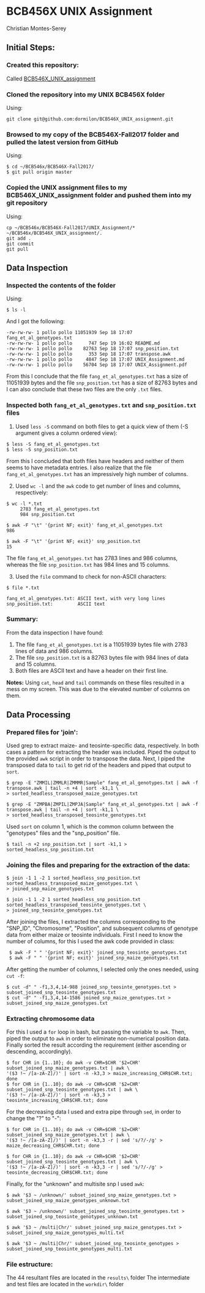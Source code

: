 # BCB456X UNIX Assignment
Christian Montes-Serey

## Initial Steps:
### Created this repository:
Called [BCB546X_UNIX_assignment](https://github.com/dormilon/BCB546X_UNIX_assignment)

### Cloned the repository into my UNIX BCB456X folder
Using:
```
git clone git@github.com:dormilon/BCB546X_UNIX_assignment.git
```
### Browsed to my copy of the BCB546X-Fall2017 folder and pulled the latest version from GitHub
Using:
```
$ cd ~/BCB546x/BCB546X-Fall2017/
$ git pull origin master
```
### Copied the UNIX assignment files to my BCB546X_UNIX_assignment folder and pushed them into my git repository
Using:
```
cp ~/BCB546x/BCB546X-Fall2017/UNIX_Assignment/* ~/BCB546x/BCB546X_UNIX_assignment/.
git add .
git commit
git pull
```
## Data Inspection
### Inspected the contents of the folder
Using:
```
$ ls -l
```
And I got the following:
```
-rw-rw-rw- 1 pollo pollo 11051939 Sep 18 17:07 fang_et_al_genotypes.txt
-rw-rw-rw- 1 pollo pollo      747 Sep 19 16:02 README.md
-rw-rw-rw- 1 pollo pollo    82763 Sep 18 17:07 snp_position.txt
-rw-rw-rw- 1 pollo pollo      353 Sep 18 17:07 transpose.awk
-rw-rw-rw- 1 pollo pollo     4847 Sep 18 17:07 UNIX_Assignment.md
-rw-rw-rw- 1 pollo pollo    56704 Sep 18 17:07 UNIX_Assignment.pdf
```
From this I conclude that the file `fang_et_al_genotypes.txt` has a size of 11051939 bytes and the file `snp_position.txt` has a size of 82763 bytes and I can also conclude that these two files are the only `.txt` files.

### Inspected both `fang_et_al_genotypes.txt` and `snp_position.txt` files

1. Used `less -S` command on both files to get a quick view of them (-S argument gives a column ordered view):
```
$ less -S fang_et_al_genotypes.txt
$ less -S snp_position.txt
```
From this I concluded that both files have headers and neither of them seems to have metadata entries. I also realize that the file `fang_et_al_genotypes.txt` has an impressively high number of columns.

2. Used `wc -l` and the `awk` code to get number of lines and columns, respectively:
```
$ wc -l *.txt
     2783 fang_et_al_genotypes.txt
     984 snp_position.txt
```
```
$ awk -F "\t" '{print NF; exit}' fang_et_al_genotypes.txt
986
```
```
$ awk -F "\t" '{print NF; exit}' snp_position.txt
15
```
The file `fang_et_al_genotypes.txt` has 2783 lines and 986 columns, whereas the file `snp_position.txt` has 984 lines and 15 columns.

3. Used the `file` command to check for non-ASCII characters:
```
$ file *.txt

fang_et_al_genotypes.txt: ASCII text, with very long lines
snp_position.txt:         ASCII text
```
### Summary:
From the data inspection I have found:
1. The file `fang_et_al_genotypes.txt` is a 11051939 bytes file with 2783 lines of data and 986 columns.
2. The file `snp_position.txt` is a 82763 bytes file with 984 lines of data and 15 columns.
3. Both files are ASCII text and have a header on their first line.

**Notes:** Using `cat`, `head` and `tail` commands on these files resulted in a mess on my screen. This was due to the elevated number of columns on them.

## Data Processing

### Prepared files for 'join':
Used grep to extract maize- and teosinte-specific data, respectively. In both cases a pattern for extracting the header was included. Piped the output to the provided `awk` script in order to transpose the data. Next, I piped the transposed data to `tail` to get rid of the headers and piped that output to `sort`.
```
$ grep -E "ZMMIL|ZMMLR|ZMMMR|Sample" fang_et_al_genotypes.txt | awk -f transpose.awk | tail -n +4 | sort -k1,1 \
> sorted_headless_transposed_maize_genotypes.txt

$ grep -E "ZMPBA|ZMPIL|ZMPJA|Sample" fang_et_al_genotypes.txt | awk -f transpose.awk | tail -n +4 | sort -k1,1 \
> sorted_headless_transposed_teosinte_genotypes.txt
```
Used `sort` on column 1, which is the common column between the "genotypes" files and the "snp_position" file.
```
$ tail -n +2 snp_position.txt | sort -k1,1 > sorted_headless_snp_position.txt
```

### Joining the files and preparing for the extraction of the data:

```
$ join -1 1 -2 1 sorted_headless_snp_position.txt sorted_headless_transposed_maize_genotypes.txt \
> joined_snp_maize_genotypes.txt

$ join -1 1 -2 1 sorted_headless_snp_position.txt sorted_headless_transposed_teosinte_genotypes.txt \
> joined_snp_teosinte_genotypes.txt
```
After joining the files, I extracted the columns corresponding to the "SNP_ID", "Chromosome", "Position", and subsequent columns of genotype data from either maize or teosinte individuals.
First I need to know the number of columns, for this I used the awk code provided in class:
```
 $ awk -F " " '{print NF; exit}' joined_snp_teosinte_genotypes.txt
 $ awk -F " " '{print NF; exit}' joined_snp_maize_genotypes.txt
 ```
 After getting the number of columns, I selected only the ones needed, using `cut -f`:
 ```
 $ cut -d" " -f1,3,4,14-988 joined_snp_teosinte_genotypes.txt > subset_joined_snp_teosinte_genotypes.txt
 $ cut -d" " -f1,3,4,14-1586 joined_snp_maize_genotypes.txt > subset_joined_snp_maize_genotypes.txt
 ```
 
 ### Extracting chromosome data
 For this I used a `for` loop in bash, but passing the variable to `awk`. Then, piped the output to `awk` in order to eliminate non-numerical position data. Finally sorted the result according the requirement (either ascending or descending, accordingly).
 ```
$ for CHR in {1..10}; do awk -v CHR=$CHR '$2=CHR' subset_joined_snp_maize_genotypes.txt | awk \
'($3 !~ /[a-zA-Z]/)' | sort -n -k3,3 > maize_increasing_CHR$CHR.txt; done
$ for CHR in {1..10}; do awk -v CHR=$CHR '$2=CHR' subset_joined_snp_teosinte_genotypes.txt | awk \
'($3 !~ /[a-zA-Z]/)' | sort -n -k3,3 > teosinte_increasing_CHR$CHR.txt; done
```
For the decreasing data I used and extra pipe through `sed`, in order to change the "?" to "-":
```
$ for CHR in {1..10}; do awk -v CHR=$CHR '$2=CHR' subset_joined_snp_maize_genotypes.txt | awk \
'($3 !~ /[a-zA-Z]/)' | sort -n -k3,3 -r | sed 's/?/-/g' > maize_decreasing_CHR$CHR.txt; done

$ for CHR in {1..10}; do awk -v CHR=$CHR '$2=CHR' subset_joined_snp_teosinte_genotypes.txt | awk \
'($3 !~ /[a-zA-Z]/)' | sort -n -k3,3 -r | sed 's/?/-/g' > teosinte_decreasing_CHR$CHR.txt; done
```
 Finally, for the "unknown" and multisite snp I used `awk`:
```
$ awk '$3 ~ /unknown/' subset_joined_snp_maize_genotypes.txt > subset_joined_snp_maize_genotypes_unknown.txt

$ awk '$3 ~ /unknown/' subset_joined_snp_teosinte_genotypes.txt > subset_joined_snp_teosinte_genotypes_unknown.txt

$ awk '$3 ~ /multi|Chr/' subset_joined_snp_maize_genotypes.txt > subset_joined_snp_maize_genotypes_multi.txt

$ awk '$3 ~ /multi|Chr/' subset_joined_snp_teosinte_genotypes > subset_joined_snp_teosinte_genotypes_multi.txt
```
### File estructure:
The 44 resultant files are located in the `results\` folder
The intermediate and test files are located in the `workdir\` folder

